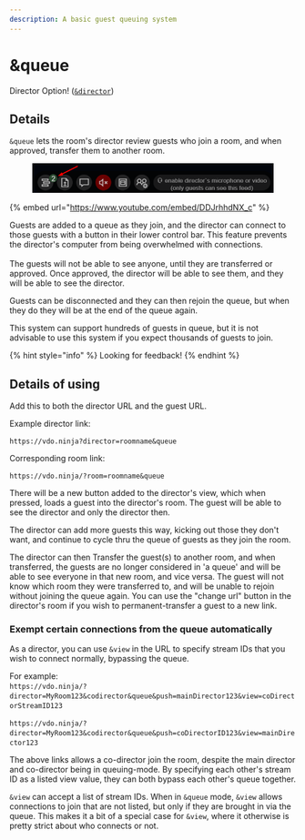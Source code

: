 ```yaml
---
description: A basic guest queuing system
---
```


# \&queue

Director Option! ([`&director`](../viewers-settings/director.md))

## Details

`&queue` lets the room's director review guests who join a room, and when approved, transfer them to another room.

<figure><img src="../.gitbook/assets/image (10) (4).png" alt=""><figcaption></figcaption></figure>

{% embed url="https://www.youtube.com/embed/DDJrhhdNX_c" %}

Guests are added to a queue as they join, and the director can connect to those guests with a button in their lower control bar. This feature prevents the director's computer from being overwhelmed with connections.\
\
The guests will not be able to see anyone, until they are transferred or approved. Once approved, the director will be able to see them, and they will be able to see the director.

Guests can be disconnected and they can then rejoin the queue, but when they do they will be at the end of the queue again.

This system can support hundreds of guests in queue, but it is not advisable to use this system if you expect thousands of guests to join.

{% hint style="info" %}
Looking for feedback!
{% endhint %}

## Details of using

Add this to both the director URL and the guest URL.

Example director link:

```
https://vdo.ninja?director=roomname&queue
```

Corresponding room link:

```
https://vdo.ninja/?room=roomname&queue
```

There will be a new button added to the director's view, which when pressed, loads a guest into the director's room. The guest will be able to see the director and only the director then.

The director can add more guests this way, kicking out those they don't want, and continue to cycle thru the queue of guests as they join the room.

The director can then Transfer the guest(s) to another room, and when transferred, the guests are no longer considered in 'a queue' and will be able to see everyone in that new room, and vice versa. The guest will not know which room they were transferred to, and will be unable to rejoin without joining the queue again. You can use the "change url" button in the director's room if you wish to permanent-transfer a guest to a new link.

### Exempt certain connections from the queue automatically

As a director, you can use `&view` in the URL to specify stream IDs that you wish to connect normally, bypassing the queue.

For example:\
`https://vdo.ninja/?director=MyRoom123&codirector&queue&push=mainDirector123&view=coDirectorStreamID123`

`https://vdo.ninja/?director=MyRoom123&codirector&queue&push=coDirectorID123&view=mainDirector123`

The above links allows a co-director join the room, despite the main director and co-director being in queuing-mode. By specifying each other's stream ID as a listed view value, they can both bypass each other's queue together.

`&view` can accept a list of stream IDs. When in `&queue` mode, `&view` allows connections to join that are not listed, but only if they are brought in via the queue. This makes it a bit of a special case for `&view`, where it otherwise is pretty strict about who connects or not.
